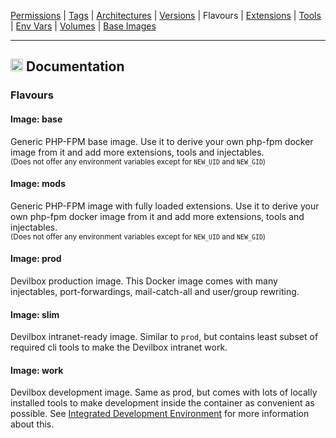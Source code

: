 [Permissions](syncronize-file-permissions.md) |
[Tags](docker-tags.md) |
[Architectures](supported-architectures.md) |
[Versions](php-versions.md) |
Flavours |
[Extensions](php-modules.md) |
[Tools](available-tools.md) |
[Env Vars](docker-env-variables.md) |
[Volumes](docker-volumes.md) |
[Base Images](base-images.md)

---

<h2><img name="Documentation" title="Documentation" width="20" src="https://github.com/devilbox/artwork/raw/master/submissions_logo/cytopia/01/png/logo_64_trans.png"> Documentation</h2>



### Flavours

#### Image: base

Generic PHP-FPM base image. Use it to derive your own php-fpm docker image from it and add more extensions, tools and injectables.<br/><sub>(Does not offer any environment variables except for `NEW_UID` and `NEW_GID`)</sub>

#### Image: mods

Generic PHP-FPM image with fully loaded extensions. Use it to derive your own php-fpm docker image from it and add more extensions, tools and injectables.<br/><sub>(Does not offer any environment variables except for `NEW_UID` and `NEW_GID`)</sub>

#### Image: prod

Devilbox production image. This Docker image comes with many injectables, port-forwardings, mail-catch-all and user/group rewriting.

#### Image: slim

Devilbox intranet-ready image. Similar to `prod`, but contains least subset of required cli tools to make the Devilbox intranet work.

#### Image: work

Devilbox development image. Same as prod, but comes with lots of locally installed tools to make development inside the container as convenient as possible. See [Integrated Development Environment](../README.md#integrated-development-environment) for more information about this.
